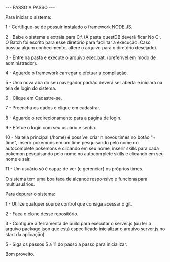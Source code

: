 --- PASSO A PASSO ---

Para iniciar o sistema:

1 - Certifique-se de possuir instalado o framework NODE.JS.


2 - Baixe o sistema e extraia para C:\ (A pasta questDB deverá ficar No C:. O Batch foi escrito para esse diretório para facilitar a execução. Caso possua algum conhecimento, altere o arquivo para o diretório desejado).


3 - Entre na pasta e execute o arquivo exec.bat. (preferível em modo de administrador).


4 - Aguarde o framework carregar e efetuar a compilação.


5 - Uma nova aba do seu navegador padrão deverá ser aberta e iniciará na tela de login do sistema.


6 - Clique em Cadastre-se.


7 - Preencha os dados e clique em cadastrar.


8 - Aguarde o redirecionamento para a página de login.


9 - Efetue o login com seu usuário e senha.


10 - Na tela principal (/home) é possível criar n novos times no botão "+ time", inserir pokemons em um time pesquisando pelo nome no autocomplete pokemons e clicando em seu nome, inserir skills para cada pokemon pesquisando pelo nome no autocomplete skills e clicando em seu nome e sair.


11 - Um usuário só é capaz de ver (e gerenciar) os próprios times.



O sistema tem uma boa taxa de alcance responsivo e funciona para multiusuários.





Para depurar o sistema:

1 - Utilize qualquer source control que consiga acessar o git.


2 - Faça o clone desse repositório.


3 - Configure a ferramenta de build para executar o server.js (ou ler o arquivo package.json que está especificado inicializar o arquivo server.js no start da aplicação).


5 - Siga os passos 5 a 11 do passo a passo para inicializar.


Bom proveito.
